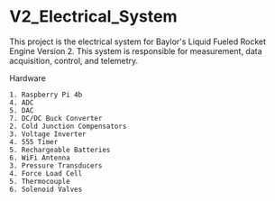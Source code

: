 # V2_Electrical_System
This project is the electrical system for Baylor's Liquid Fueled Rocket Engine Version 2. 
This system is responsible for measurement, data acquisition, control, and telemetry. 

Hardware

    1. Raspberry Pi 4b
    4. ADC 
    5. DAC 
    7. DC/DC Buck Converter 
    2. Cold Junction Compensators 
    3. Voltage Inverter
    4. 555 Timer
    5. Rechargeable Batteries
    6. WiFi Antenna
    3. Pressure Transducers 
    4. Force Load Cell 
    5. Thermocouple 
    6. Solenoid Valves
    
